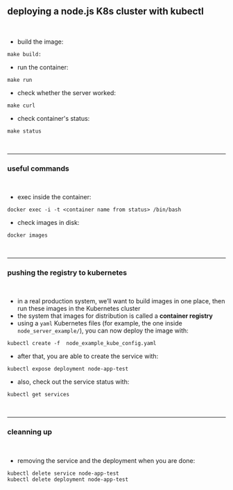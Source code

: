 ## deploying a node.js K8s cluster with kubectl

<br>


* build the image:

```
make build:
```

* run the container:

```
make run
```

* check whether the server worked:

```
make curl
```

* check container's status:

```
make status
```

<br>

---

### useful commands

<br>

* exec inside the container:

```
docker exec -i -t <container name from status> /bin/bash
```

* check images in disk:

```
docker images
```

<br>

----

### pushing the registry to kubernetes

<br>

* in a real production system, we’ll want to build images in one place, then run these images in the Kubernetes cluster
* the system that images for distribution is called a **container registry**
* using a `yaml` Kubernetes files (for example, the one inside `node_server_example/`), you can now deploy the image with:

```
kubectl create -f  node_example_kube_config.yaml
```

* after that, you are able to create the service with:

```
kubectl expose deployment node-app-test
```

* also, check out the service status with:

```
kubectl get services
```

<br>

---

### cleanning up

<br>

* removing the service and the deployment when you are done:

```
kubectl delete service node-app-test
kubectl delete deployment node-app-test
```

